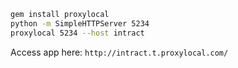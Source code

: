 ```bash
gem install proxylocal
python -m SimpleHTTPServer 5234
proxylocal 5234 --host intract
```

Access app here: `http://intract.t.proxylocal.com/`
